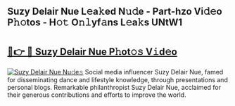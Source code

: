 ## Suzy Delair Nue L𝚎a𝚔ed N𝚞𝚍e - Part-hzo Vi𝚍𝚎o P𝚑𝚘tos - H𝚘𝚝 O𝚗𝚕yf𝚊ns L𝚎a𝚔s UNtW1

# <h2><a href="http://kfak14c.oniu.top/?m=Suzy+Delair+Nue">🔗👉 🔴 Suzy Delair Nue P𝚑ot𝚘𝚜 V𝚒d𝚎o</a></h2>

[![Suzy Delair Nue Nu𝚍e𝚜](https://i.imgur.com/0qMVB7G.gif)](http://kfak14c.oniu.top/?m=Suzy+Delair+Nue)
Social media influencer Suzy Delair Nue, famed for disseminating dance and lifestyle knowledge, through presentations and personal blogs. Remarkable philanthropist Suzy Delair Nue, acclaimed for their generous contributions and efforts to improve the world.  
